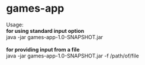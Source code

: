 # games-app
Usage:<br/>
         <strong>for using standard input option</strong><br/>
        java -jar games-app-1.0-SNAPSHOT.jar<br/>
        <br/>
        <strong>for providing input from a file</strong><br/>
        java -jar games-app-1.0-SNAPSHOT.jar -f /path/of/file <br/>

